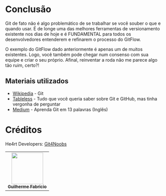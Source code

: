 # Conclusão

Git de fato não é algo problemático de se trabalhar se você souber o que e quando usar. É de longe uma das melhores ferramentas de versionamento existente nos dias de hoje e é FUNDAMENTAL para todos os desenvolvedores entenderem e refinarem o processo do GitFlow.

O exemplo do GitFlow dado anteriormente é apenas um de muitos existentes. Logo, você também pode chegar num consenso com sua equipe e criar o seu próprio. Afinal, reinventar a roda não me parece algo tão ruim, certo?!

## Materiais utilizados

- [Wikipedia](https://pt.wikipedia.org/wiki/Git) - Git
- [Tableless](https://tableless.com.br/tudo-que-voce-queria-saber-sobre-git-e-github-mas-tinha-vergonha-de-perguntar/) - Tudo que você queria saber sobre Git e GitHub, mas tinha vergonha de perguntar
- [Medium](https://medium.com/faun/learn-git-in-13-words-part-1-of-3-45e83db145fd) - Aprenda Git em 13 palavras (Inglês)

# Créditos

He4rt Developers: [Git4Noobs](https://github.com/DanielHe4rt/git4noobs/)

<table>
  <tr>
    <td align="center"><a href="https://github.com/guidev115"><img src="https://avatars.githubusercontent.com/u/43139846?s=400&u=6bac6a6234ef66010d20155fe57f3aca53bd2cb4&v=4" width="100px;" alt=""/><br /><sub><b>Guilherme Fabricio</b></sub></a><br />
  </tr>
</table>
